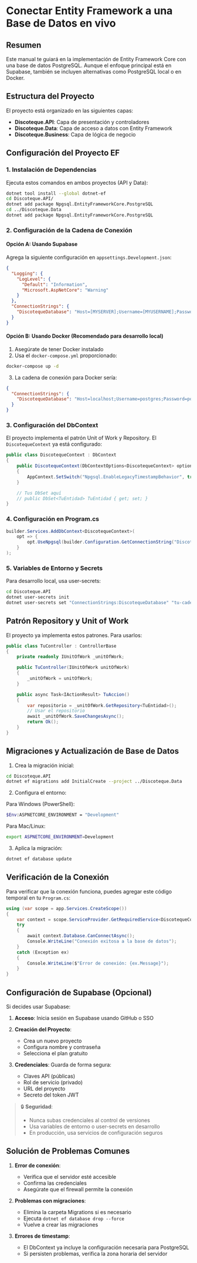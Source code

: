 # Conectar Entity Framework a una Base de Datos en vivo

## Resumen

Este manual te guiará en la implementación de Entity Framework Core con una base de datos PostgreSQL. Aunque el enfoque principal está en Supabase, también se incluyen alternativas como PostgreSQL local o en Docker.

## Estructura del Proyecto

El proyecto está organizado en las siguientes capas:
- **Discoteque.API**: Capa de presentación y controladores
- **Discoteque.Data**: Capa de acceso a datos con Entity Framework
- **Discoteque.Business**: Capa de lógica de negocio

## Configuración del Proyecto EF

### 1. Instalación de Dependencias

Ejecuta estos comandos en ambos proyectos (API y Data):

```bash
dotnet tool install --global dotnet-ef
cd Discoteque.API/
dotnet add package Npgsql.EntityFrameworkCore.PostgreSQL 
cd ../Discoteque.Data
dotnet add package Npgsql.EntityFrameworkCore.PostgreSQL 
```

### 2. Configuración de la Cadena de Conexión

#### Opción A: Usando Supabase

Agrega la siguiente configuración en `appsettings.Development.json`:

```json
{
  "Logging": {
    "LogLevel": {
      "Default": "Information",
      "Microsoft.AspNetCore": "Warning"
    }    
  },
  "ConnectionStrings": {
    "DiscotequeDatabase": "Host=[MYSERVER];Username=[MYUSERNAME];Password=[MYPASSWORD];Database=[MYDATABASE]"
  }
}
```

#### Opción B: Usando Docker (Recomendado para desarrollo local)

1. Asegúrate de tener Docker instalado
2. Usa el `docker-compose.yml` proporcionado:
```bash
docker-compose up -d
```

3. La cadena de conexión para Docker sería:
```json
{
  "ConnectionStrings": {
    "DiscotequeDatabase": "Host=localhost;Username=postgres;Password=postgres;Database=discoteque;Port=5432"
  }
}
```

### 3. Configuración del DbContext

El proyecto implementa el patrón Unit of Work y Repository. El `DiscotequeContext` ya está configurado:

```csharp
public class DiscotequeContext : DbContext
{
    public DiscotequeContext(DbContextOptions<DiscotequeContext> options) : base(options)
    {
        AppContext.SetSwitch("Npgsql.EnableLegacyTimestampBehavior", true);
    }

    // Tus DbSet aquí
    // public DbSet<TuEntidad> TuEntidad { get; set; }
}
```

### 4. Configuración en Program.cs

```csharp
builder.Services.AddDbContext<DiscotequeContext>(
    opt => {
        opt.UseNpgsql(builder.Configuration.GetConnectionString("DiscotequeDatabase"));
    }    
);
```

### 5. Variables de Entorno y Secrets

Para desarrollo local, usa user-secrets:

```bash
cd Discoteque.API
dotnet user-secrets init
dotnet user-secrets set "ConnectionStrings:DiscotequeDatabase" "tu-cadena-de-conexion"
```

## Patrón Repository y Unit of Work

El proyecto ya implementa estos patrones. Para usarlos:

```csharp
public class TuController : ControllerBase
{
    private readonly IUnitOfWork _unitOfWork;

    public TuController(IUnitOfWork unitOfWork)
    {
        _unitOfWork = unitOfWork;
    }

    public async Task<IActionResult> TuAccion()
    {
        var repositorio = _unitOfWork.GetRepository<TuEntidad>();
        // Usar el repositorio
        await _unitOfWork.SaveChangesAsync();
        return Ok();
    }
}
```

## Migraciones y Actualización de Base de Datos

1. Crea la migración inicial:

```bash
cd Discoteque.API
dotnet ef migrations add InitialCreate --project ../Discoteque.Data
```

2. Configura el entorno:

Para Windows (PowerShell):
```bash
$Env:ASPNETCORE_ENVIRONMENT = "Development"
```

Para Mac/Linux:
```bash
export ASPNETCORE_ENVIRONMENT=Development
```

3. Aplica la migración:
```bash
dotnet ef database update
```

## Verificación de la Conexión

Para verificar que la conexión funciona, puedes agregar este código temporal en tu `Program.cs`:

```csharp
using (var scope = app.Services.CreateScope())
{
    var context = scope.ServiceProvider.GetRequiredService<DiscotequeContext>();
    try
    {
        await context.Database.CanConnectAsync();
        Console.WriteLine("Conexión exitosa a la base de datos");
    }
    catch (Exception ex)
    {
        Console.WriteLine($"Error de conexión: {ex.Message}");
    }
}
```

## Configuración de Supabase (Opcional)

Si decides usar Supabase:

1. **Acceso**: Inicia sesión en Supabase usando GitHub o SSO
2. **Creación del Proyecto**: 
   - Crea un nuevo proyecto
   - Configura nombre y contraseña
   - Selecciona el plan gratuito

3. **Credenciales**:
   Guarda de forma segura:
   - Claves API (públicas)
   - Rol de servicio (privado)
   - URL del proyecto
   - Secreto del token JWT

> 🔒 **Seguridad**: 
> - Nunca subas credenciales al control de versiones
> - Usa variables de entorno o user-secrets en desarrollo
> - En producción, usa servicios de configuración seguros

## Solución de Problemas Comunes

1. **Error de conexión**:
   - Verifica que el servidor esté accesible
   - Confirma las credenciales
   - Asegúrate que el firewall permite la conexión

2. **Problemas con migraciones**:
   - Elimina la carpeta Migrations si es necesario
   - Ejecuta `dotnet ef database drop --force`
   - Vuelve a crear las migraciones

3. **Errores de timestamp**:
   - El DbContext ya incluye la configuración necesaria para PostgreSQL
   - Si persisten problemas, verifica la zona horaria del servidor
